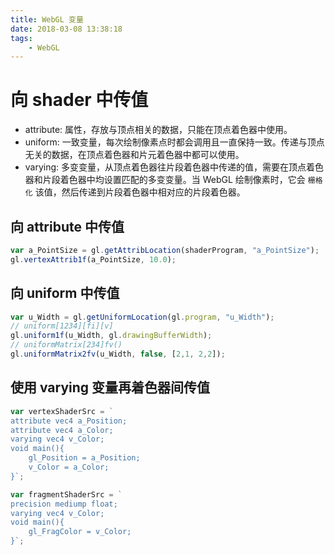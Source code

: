 ```yaml
---
title: WebGL 变量
date: 2018-03-08 13:38:18
tags: 
    - WebGL
---
```

# 向 shader 中传值

* attribute: 属性，存放与顶点相关的数据，只能在顶点着色器中使用。
* uniform: 一致变量，每次绘制像素点时都会调用且一直保持一致。传递与顶点无关的数据，在顶点着色器和片元着色器中都可以使用。
* varying: 多变变量，从顶点着色器往片段着色器中传递的值，需要在顶点着色器和片段着色器中均设置匹配的多变变量。当 WebGL 绘制像素时，它会 `栅格化` 该值，然后传递到片段着色器中相对应的片段着色器。

## 向 attribute 中传值

```javascript
var a_PointSize = gl.getAttribLocation(shaderProgram, "a_PointSize");
gl.vertexAttrib1f(a_PointSize, 10.0);
```

## 向 uniform 中传值

```javascript
var u_Width = gl.getUniformLocation(gl.program, "u_Width");
// uniform[1234][fi][v]
gl.uniform1f(u_Width, gl.drawingBufferWidth);
// uniformMatrix[234]fv()
gl.uniformMatrix2fv(u_Width, false, [2,1, 2,2]);
```

## 使用 varying 变量再着色器间传值

```javascript
var vertexShaderSrc = `
attribute vec4 a_Position;
attribute vec4 a_Color;
varying vec4 v_Color;
void main(){
    gl_Position = a_Position;
    v_Color = a_Color;
}`;

var fragmentShaderSrc = `
precision mediump float;
varying vec4 v_Color;
void main(){
    gl_FragColor = v_Color;
}`;
```
